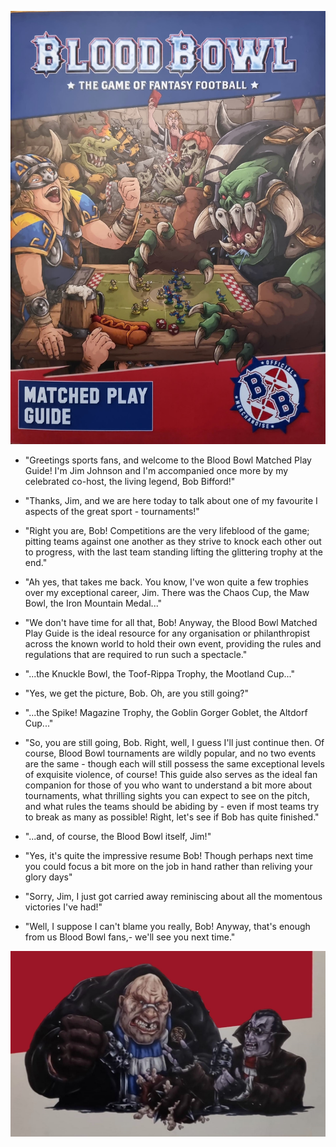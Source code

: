 ![](../media/matched_play/cover.jpg)

* "Greetings sports fans, and welcome to the Blood Bowl Matched Play Guide! I'm Jim Johnson and I'm accompanied once more by my celebrated co-host, the living legend, Bob Bifford!"

* "Thanks, Jim, and we are here today to talk about one of my favourite I aspects of the great sport - tournaments!"

* "Right you are, Bob! Competitions are the very lifeblood of the game; pitting teams against one another as they strive to knock each other out to progress, with the last team
standing lifting the glittering trophy at the end."

* "Ah yes, that takes me back. You know, I've won quite a few trophies over my exceptional career, Jim. There was the Chaos Cup, the Maw Bowl, the Iron Mountain Medal..."

* "We don't have time for all that, Bob! Anyway, the Blood Bowl Matched Play Guide is the ideal resource for any organisation or philanthropist across the known world to hold their own event, providing the rules and regulations that are required to run such a spectacle."

* "...the Knuckle Bowl, the Toof-Rippa Trophy, the Mootland Cup..."

* "Yes, we get the picture, Bob. Oh, are you still going?"

* "...the Spike! Magazine Trophy, the Goblin Gorger Goblet, the Altdorf Cup..."

* "So, you are still going, Bob. Right, well, I guess I'll just continue then. Of course, Blood Bowl tournaments are wildly popular, and no two events are the same - though each will still possess the same exceptional levels of exquisite violence, of course! This guide also serves as the ideal fan companion for those of you who want to understand a bit more about tournaments, what thrilling sights you can expect to see on the pitch, and what rules the teams should be abiding by - even if most teams try to break as many as possible! Right, let's see if Bob has quite finished."

* "...and, of course, the Blood Bowl itself, Jim!"

* "Yes, it's quite the impressive resume Bob! Though perhaps next time you could focus a bit more on the job in hand rather than reliving your glory days"

* "Sorry, Jim, I just got carried away reminiscing about all the momentous victories I've had!"

* "Well, I suppose I can't blame you really, Bob! Anyway, that's enough from us Blood Bowl fans,- we'll see you next time."

![](../media/matched_play/bob_and_jim.jpg)